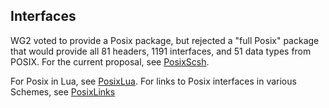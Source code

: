 ## Interfaces

WG2 voted to provide a Posix package, but rejected a "full Posix" package that would provide all 81
headers, 1191 interfaces, and 51 data types from POSIX.
For the current proposal, see
[PosixScsh](http://htmlpreview.github.io?https://bitbucket.org/cowan/r7rs-wg1-infra/raw/default/PosixScsh.html).

For Posix in Lua, see [PosixLua](PosixLua.md).
For links to Posix interfaces in various Schemes, see
[PosixLinks](PosixLinks.md)